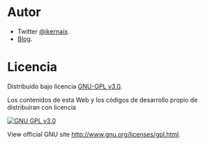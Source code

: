 # Autor

* Twitter [@ikernaix](https://twitter.com/ikernaix).
* [Blog](https://ikerlandajuela.wordpress.com).

# Licencia

Distribuido bajo licencia [GNU-GPL v3.0](https://github.com/Techniv/Licenses-for-GitHub/blob/master/GNU-GPL/V3/gpl-3.0.md).

Los contenidos de esta Web y los códigos de desarrollo propio de distribuiran con licencia

[![GNU GPL v3.0](http://www.gnu.org/graphics/gplv3-127x51.png)](http://www.gnu.org/licenses/gpl.html)

View official GNU site <http://www.gnu.org/licenses/gpl.html>.

